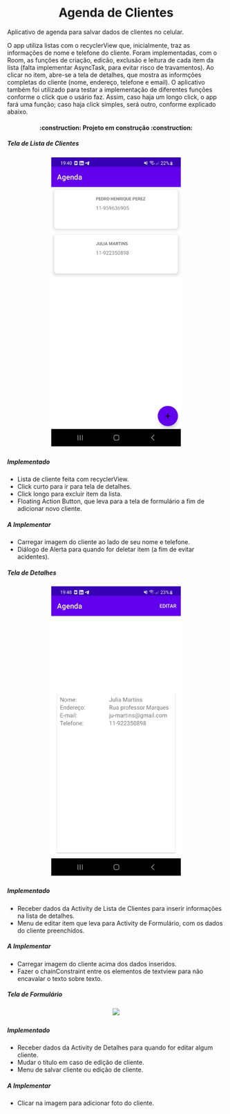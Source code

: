 <h1 align="center"> Agenda de Clientes </h1>

Aplicativo de agenda para salvar dados de clientes no celular.

O app utiliza listas com o recyclerView que, inicialmente, traz as informações de nome e telefone do cliente.
Foram implementadas, com o Room, as funções de criação, edicão, exclusão e leitura de cada item da lista (falta implementar AsyncTask, para evitar risco de travamentos).
Ao clicar no item, abre-se a tela de detalhes, que mostra as informções completas do cliente (nome, endereço, telefone e email). 
O aplicativo também foi utilizado para testar a implementação de diferentes funções conforme o click que o usário faz. Assim, caso haja um longo click, o app fará uma função; caso haja click simples, será outro, conforme explicado abaixo.

<h4 align="center"> 
:construction: Projeto em construção :construction:
</h4>

<h5>
Tela de Lista de Clientes
</h5>

<h5 align="center">
<img src = "https://github.com/phtrebil/Agenda/blob/main/teladeclientesActivity.jpeg"
width="300px"/>
</h5>

<h5>
Implementado
</h5>
    
- Lista de cliente feita com recyclerView.
- Click curto para ir para tela de detalhes.
- Click longo para excluir item da lista.
- Floating Action Button, que leva para a tela de formulário a fim de adicionar novo cliente.

<h5>
A Implementar
</h5>

-  Carregar imagem do cliente ao lado de seu nome e telefone.
-  Diálogo de Alerta para quando for deletar item (a fim de evitar acidentes).


<h5>
Tela de Detalhes
</h5>

<h5 align="center">
<img src = "https://github.com/phtrebil/Agenda/blob/main/tela%20de%20detalhes.jpeg"
width="300px"/>
</h5>

<h5>
Implementado
</h5>
    
- Receber dados da Activity de Lista de Clientes para inserir informações na lista de detalhes.
- Menu de editar item que leva para Activity de Formulário, com os dados do cliente preenchidos.

<h5>
A Implementar
</h5>

-  Carregar imagem do cliente acima dos dados inseridos.
-  Fazer o chainConstraint entre os elementos de textview para não encavalar o texto sobre texto.

<h5>
Tela de Formulário
</h5>

<h5 align="center">
<img src = "https://github.com/phtrebil/Agenda/blob/main/tela%20de%20formul%C3%A1rio.jpeg"
width="300px"/>
</h5>

<h5>
Implementado
</h5>
    
- Receber dados da Activity de Detalhes para quando for editar algum cliente.
- Mudar o título em caso de edição de cliente.
- Menu de salvar cliente ou edição de cliente.

<h5>
A Implementar
</h5>

-  Clicar na imagem para adicionar foto do cliente.

